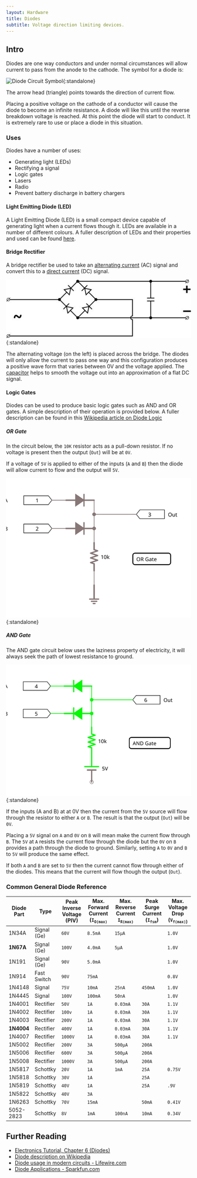 ```yaml
---
layout: Hardware
title: Diodes
subtitle: Voltage direction limiting devices.
---
```


## Intro

Diodes are one way conductors and under normal circumstances will allow current to pass from the anode to the cathode.  The symbol for a diode is:

![Diode Circuit Symbol](/Common_Files/Diode.svg){:standalone}

The arrow head (triangle) points towards the direction of current flow.

Placing a positive voltage on the cathode of a conductor will cause the diode to become an infinite resistance.  A diode will like this until the reverse breakdown voltage is reached.  At this point the diode will start to conduct.  It is extremely rare to use or place a diode in this situation.

### Uses

Diodes have a number of uses:

* Generating light (LEDs)
* Rectifying a signal
* Logic gates
* Lasers
* Radio
* Prevent battery discharge in battery chargers

#### Light Emitting Diode (LED)

A Light Emitting Diode (LED) is a small compact device capable of generating light when a current flows though it.  LEDs are available in a number of different colours.  A fuller description of LEDs and their properties and used can be found [here](../LEDs).

#### Bridge Rectifier

A bridge rectifier be used to take an [alternating current](https://en.wikipedia.org/wiki/AC_power) (AC) signal and convert this to a [direct current](https://simple.wikipedia.org/wiki/Direct_current) (DC) signal.  

![Bridge Rectifier](DiodeBridgeRectifier.jpg){:standalone}

The alternating voltage (on the left) is placed across the bridge.  The diodes will only allow the current to pass one way and this configuration produces a positive wave form that varies between 0V and the voltage applied.  The [capacitor](../Capacitors/) helps to smooth the voltage out into an approximation of a flat DC signal.

#### Logic Gates

Diodes can be used to produce basic logic gates such as AND and OR gates.  A simple description of their operation is provided below.  A fuller description can be found in this [Wikipedia article on Diode Logic](https://en.wikipedia.org/wiki/Diode_logic)

##### OR Gate

In the circuit below, the `10K` resistor acts as a pull-down resistor.  If no voltage is present then the output (`Out`) will be at `0V`.

If a voltage of `5V` is applied to either of the inputs (`A` and `B`) then the diode will allow current to flow and the output will `5V`.

![OR Gate](OR_Gate.svg){:standalone}

##### AND Gate

The AND gate circuit below uses the laziness property of electricity, it will always seek the path of lowest resistance to ground.

![AND Gate](AND_Gate.svg){:standalone}

If the inputs (A and B) at at 0V then the current from the `5V` source will flow through the resistor to either `A` or `B`.  The result is that the output (`Out`) will be `0V`.

Placing a `5V` signal on `A` and `0V` on `B` will mean make the current flow through `B`.  The `5V` at `A` resists the current flow through the diode but the `0V` on `B` provides a path through the diode to ground.  Similarly, setting `A` to `0V` and `B` to `5V` will produce the same effect.

If both `A` and `B` are set to `5V` then the current cannot flow through either of the diodes.  This means that the current will flow though the output (`Out`).

### Common General Diode Reference

| Diode Part | Type | Peak Inverse Voltage (PIV) | Max. Forward Current (`I`<sub>`O(max)`</sub> | Max. Reverse Current `I`<sub>`R(max)`</sub> | Peak Surge Current (`I`<sub>`fsm`</sub>) | Max. Voltage Drop (`V`<sub>`f(max)`) |
|------------|-------------|---------|----------|----------|--------|---------|
| 1N34A      | Signal (Ge) | `60V`   | `8.5mA`  | `15µA`   |        | `1.0V`  |
| **1N67A**  | Signal (Ge) | `100V`  | `4.0mA`  | `5µA`    |        | `1.0V`  |
| 1N191      | Signal (Ge) | `90V`   | `5.0mA`  |          |        | `1.0V`  |
| 1N914      | Fast Switch | `90V`   | `75mA`   |          |        | `0.8V`  |
| 1N4148     | Signal      | `75V`   | `10mA`   | `25nA`   | `450mA`| `1.0V`  |
| 1N4445     | Signal      | `100V`  | `100mA`  | `50nA`   |        | `1.0V`  |
| 1N4001     | Rectifier   | `50V`   | `1A`     | `0.03mA` | `30A`  | `1.1V`  |
| 1N4002     | Rectifier   | `100v`  | `1A`     | `0.03mA` | `30A`  | `1.1V`  |
| 1N4003     | Rectifier   | `200V`  | `1A`     | `0.03mA` | `30A`  | `1.1V`  |
| **1N4004** | Rectifier   | `400V`  | `1A`     | `0.03mA` | `30A`  | `1.1V`  |
| 1N4007     | Rectifier   | `1000V` | `1A`     | `0.03mA` | `30A`  | `1.1V`  |
| 1N5002     | Rectifier   | `200V`  | `3A`     | `500µA`  | `200A` |         |
| 1N5006     | Rectifier   | `600V`  | `3A`     | `500µA`  | `200A` |         |
| 1N5008     | Rectifier   | `1000V` | `3A`     | `500µA`  | `200A` |         |
| 1N5817     | Schottky    | `20V`   | `1A`     | `1mA`    | `25A`  | `0.75V` |
| 1N5818     | Schottky    | `30V`   | `1A`     |          | `25A`  |         |
| 1N5819     | Schottky    | `40V`   | `1A`     |          | `25A`  | `.9V`   |
| 1N5822     | Schottky    | `40V`   | `3A`     |          |        |         |
| 1N6263     | Schottky    | `70V`   | `15mA`   |          | `50mA` | `0.41V` |
| 5052-2823  | Schottky    | `8V`    | `1mA`    | `100nA`  | `10mA` | `0.34V` |


## Further Reading

* [Electronics Tutorial, Chapter 6 (Diodes)](/Hardware/Tutorials/Electronics/Part6/Semiconductors/)
* [Diode description on Wikipedia](https://en.wikipedia.org/wiki/Diode)
* [Diode usage in modern circuits - Lifewire.com](https://www.lifewire.com/applications-of-diodes-818815)
* [Diode Applications - Sparkfun.com](https://learn.sparkfun.com/tutorials/diodes/diode-applications)
